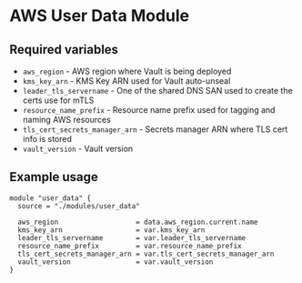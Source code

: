 # AWS User Data Module

## Required variables

* `aws_region` - AWS region where Vault is being deployed
* `kms_key_arn` - KMS Key ARN used for Vault auto-unseal
* `leader_tls_servername` - One of the shared DNS SAN used to create the certs use for mTLS
* `resource_name_prefix` - Resource name prefix used for tagging and naming AWS resources
* `tls_cert_secrets_manager_arn` - Secrets manager ARN where TLS cert info is stored
* `vault_version` - Vault version

## Example usage

```hcl
module "user_data" {
  source = "./modules/user_data"

  aws_region                   = data.aws_region.current.name
  kms_key_arn                  = var.kms_key_arn
  leader_tls_servername        = var.leader_tls_servername
  resource_name_prefix         = var.resource_name_prefix
  tls_cert_secrets_manager_arn = var.tls_cert_secrets_manager_arn
  vault_version                = var.vault_version
}
```
